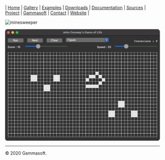 | [Home](home.md) | [Gallery](gallery.md) | [Examples](examples.md) | [Downloads](downloads.md) | [Documentation](documentation.md) | [Sources](https://github.com/gammasoft71/xtd) | [Project](https://sourceforge.net/projects/xtdpro/) | [Gammasoft](gammasoft.md)  | [Contact](contact.md) | [Website](https://gammasoft71.wixsite.com/gammasoft) |

![minesweeper](pictures/minsweeper.png)


![game_of_life](pictures/game_of_life.png)

______________________________________________________________________________________________

© 2020 Gammasoft.
